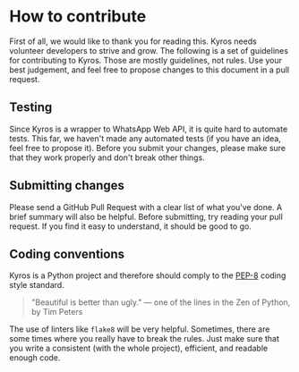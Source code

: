 # How to contribute
First of all, we would like to thank you for reading this. Kyros needs volunteer developers to strive and grow.
The following is a set of guidelines for contributing to Kyros.
Those are mostly guidelines, not rules. Use your best judgement, and feel free to propose changes to this document in a pull request.

## Testing
Since Kyros is a wrapper to WhatsApp Web API, it is quite hard to automate tests. This far, we haven't made any automated tests (if you have an idea, feel free to propose it).
Before you submit your changes, please make sure that they work properly and don't break other things.

## Submitting changes
Please send a GitHub Pull Request with a clear list of what you've done. A brief summary will also be helpful.
Before submitting, try reading your pull request. If you find it easy to understand, it should be good to go.

## Coding conventions
Kyros is a Python project and therefore should comply to the [PEP-8](https://www.python.org/dev/peps/pep-0008/) coding style standard.
> "Beautiful is better than ugly." 
— one of the lines in the Zen of Python, by Tim Peters

The use of linters like `flake8` will be very helpful. Sometimes, there are some times where you really have to break the rules.
Just make sure that you write a consistent (with the whole project), efficient, and readable enough code.
